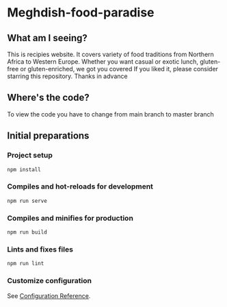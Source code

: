# Meghdish-food-paradise
## What am I seeing?
This is recipies website. It covers variety of food traditions from Northern Africa to Western Europe. Whether you want casual or exotic lunch, gluten-free or gluten-enriched, we got you covered
If you liked it, please consider starring this repository. Thanks in advance
## Where's the code?
To view the code you have to change from main branch to master branch

## Initial preparations
### Project setup
```
npm install
```

### Compiles and hot-reloads for development
```
npm run serve
```

### Compiles and minifies for production
```
npm run build
```

### Lints and fixes files
```
npm run lint
```

### Customize configuration
See [Configuration Reference](https://cli.vuejs.org/config/).
